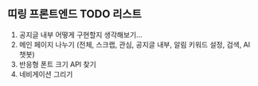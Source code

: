 ## 띠링 프론트엔드 TODO 리스트

1. 공지글 내부 어떻게 구현할지 생각해보기...
2. 메인 페이지 나누기 (전체, 스크랩, 관심, 공지글 내부, 알림 키워드 설정, 검색, AI 챗봇)
3. 반응형 폰트 크기 API 찾기
4. 네비게이션 그리기
